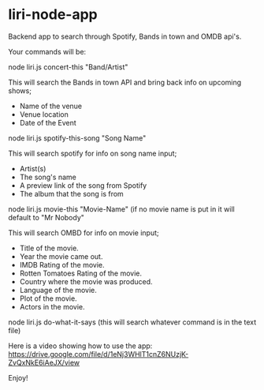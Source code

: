 # liri-node-app
Backend app to search through Spotify, Bands in town and OMDB api's.

Your commands will be:

node liri.js concert-this "Band/Artist"

This will search the Bands in town API and bring back info on upcoming shows; 
  * Name of the venue
  * Venue location
  * Date of the Event


node liri.js spotify-this-song "Song Name"
 
This will search spotify for info on song name input; 
  * Artist(s)
  * The song's name
  * A preview link of the song from Spotify
  * The album that the song is from
  
  
node liri.js movie-this "Movie-Name" (if no movie name is put in it will default to "Mr Nobody"
 
This will search OMBD for info on movie input;   
   * Title of the movie.
   * Year the movie came out.
   * IMDB Rating of the movie.
   * Rotten Tomatoes Rating of the movie.
   * Country where the movie was produced.
   * Language of the movie.
   * Plot of the movie.
   * Actors in the movie.

node liri.js do-what-it-says (this will search whatever command is in the text file)


Here is a video showing how to use the app: https://drive.google.com/file/d/1eNj3WHlT1cnZ6NUzjK-ZvQxNkE6iAeJX/view


Enjoy!

